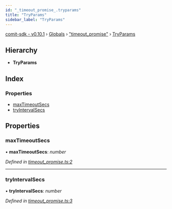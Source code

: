 ```yaml
---
id: "_timeout_promise_.tryparams"
title: "TryParams"
sidebar_label: "TryParams"
---
```


[comit-sdk - v0.10.1](../index.md) › [Globals](../globals.md) › ["timeout_promise"](../modules/_timeout_promise_.md) › [TryParams](_timeout_promise_.tryparams.md)

## Hierarchy

* **TryParams**

## Index

### Properties

* [maxTimeoutSecs](_timeout_promise_.tryparams.md#maxtimeoutsecs)
* [tryIntervalSecs](_timeout_promise_.tryparams.md#tryintervalsecs)

## Properties

###  maxTimeoutSecs

• **maxTimeoutSecs**: *number*

*Defined in [timeout_promise.ts:2](https://github.com/comit-network/comit-js-sdk/blob/9af15bb/src/timeout_promise.ts#L2)*

___

###  tryIntervalSecs

• **tryIntervalSecs**: *number*

*Defined in [timeout_promise.ts:3](https://github.com/comit-network/comit-js-sdk/blob/9af15bb/src/timeout_promise.ts#L3)*

